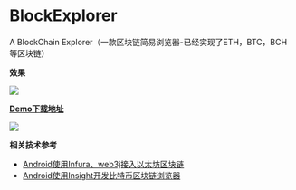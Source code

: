 # BlockExplorer
A BlockChain Explorer（一款区块链简易浏览器-已经实现了ETH，BTC，BCH等区块链）

**效果**

![](https://github.com/wulijie/BlockExplorer/blob/master/images/blockexplorer.gif)

**[Demo下载地址](https://github.com/wulijie/BlockExplorer/blob/master/images/app-debug.apk)**

![](https://ws4.sinaimg.cn/large/006tKfTcly1frtfdexgyhj307o07rwed.jpg)

**相关技术参考**

- [Android使用Infura、web3j接入以太坊区块链](https://github.com/wulijie/AndroidNotes/blob/master/BlockChain/%E4%BD%BF%E7%94%A8Infura%E3%80%81Web3j%E6%8E%A5%E5%85%A5%E4%BB%A5%E5%A4%AA%E5%9D%8A%E5%8C%BA%E5%9D%97%E9%93%BE.md)
- [Android使用Insight开发比特币区块链浏览器](https://github.com/wulijie/AndroidNotes/blob/master/BlockChain/Android%E4%BD%BF%E7%94%A8Insight%E5%BC%80%E5%8F%91%E6%AF%94%E7%89%B9%E5%B8%81%E5%8C%BA%E5%9D%97%E9%93%BE%E6%B5%8F%E8%A7%88%E5%99%A8.md)
